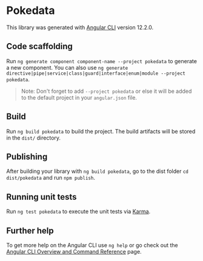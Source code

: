 # Pokedata

This library was generated with [Angular CLI](https://github.com/angular/angular-cli) version 12.2.0.

## Code scaffolding

Run `ng generate component component-name --project pokedata` to generate a new component. You can also use `ng generate directive|pipe|service|class|guard|interface|enum|module --project pokedata`.
> Note: Don't forget to add `--project pokedata` or else it will be added to the default project in your `angular.json` file. 

## Build

Run `ng build pokedata` to build the project. The build artifacts will be stored in the `dist/` directory.

## Publishing

After building your library with `ng build pokedata`, go to the dist folder `cd dist/pokedata` and run `npm publish`.

## Running unit tests

Run `ng test pokedata` to execute the unit tests via [Karma](https://karma-runner.github.io).

## Further help

To get more help on the Angular CLI use `ng help` or go check out the [Angular CLI Overview and Command Reference](https://angular.io/cli) page.
